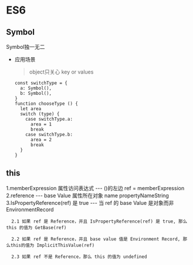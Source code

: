 
ES6
========================

## Symbol
  Symbol独一无二
  - 应用场景
    > object只关心 key or values
    ```
    const switchType = {
      a: Symbol(),
      b: Symbol(),
    }
    function chooseType () {
      let area
      switch (type) {
        case switchType.a:
          area = 1
          break
        case switchType.b:
          area = 2
          break
      }
    }

    ```

  ## this
  1.memberExpression 属性访问表达式 ---  ()的左边 ref = memberExpression
  2.reference  ---  base Value 属性所在对象  name propertyNameString
  3.IsPropertyReference(ref) 是 true --- 当 ref 的 base Value 是对象而非 EnvironmentRecord  
  ```
    2.1 如果 ref 是 Reference，并且 IsPropertyReference(ref) 是 true, 那么 this 的值为 GetBase(ref)

    2.2 如果 ref 是 Reference，并且 base value 值是 Environment Record, 那么this的值为 ImplicitThisValue(ref)

    2.3 如果 ref 不是 Reference，那么 this 的值为 undefined
  ```
